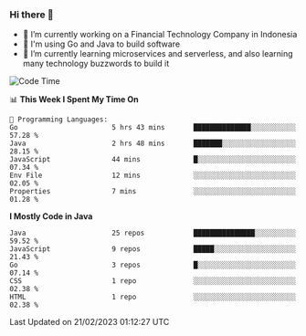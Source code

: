 ### Hi there 👋

<!--
**mazzama/mazzama** is a ✨ _special_ ✨ repository because its `README.md` (this file) appears on your GitHub profile.

Here are some ideas to get you started:

- 🔭 I’m currently working on ...
- 🌱 I’m currently learning ...
- 👯 I’m looking to collaborate on ...
- 🤔 I’m looking for help with ...
- 💬 Ask me about ...
- 📫 How to reach me: ...
- 😄 Pronouns: ...
- ⚡ Fun fact: ...
-->

- 🔭 I’m currently working on a Financial Technology Company in Indonesia
- :gun: I'm using Go and Java to build software
- 🌱 I’m currently learning microservices and serverless, and also learning many technology buzzwords to build it

<!--START_SECTION:waka-->
![Code Time](http://img.shields.io/badge/Code%20Time-2%2C570%20hrs%206%20mins-blue)

📊 **This Week I Spent My Time On** 

```text
💬 Programming Languages: 
Go                       5 hrs 43 mins       ██████████████░░░░░░░░░░░   57.28 % 
Java                     2 hrs 48 mins       ███████░░░░░░░░░░░░░░░░░░   28.15 % 
JavaScript               44 mins             █░░░░░░░░░░░░░░░░░░░░░░░░   07.34 % 
Env File                 12 mins             ░░░░░░░░░░░░░░░░░░░░░░░░░   02.05 % 
Properties               7 mins              ░░░░░░░░░░░░░░░░░░░░░░░░░   01.28 % 

```

**I Mostly Code in Java** 

```text
Java                     25 repos            ███████████████░░░░░░░░░░   59.52 % 
JavaScript               9 repos             █████░░░░░░░░░░░░░░░░░░░░   21.43 % 
Go                       3 repos             █░░░░░░░░░░░░░░░░░░░░░░░░   07.14 % 
CSS                      1 repo              ░░░░░░░░░░░░░░░░░░░░░░░░░   02.38 % 
HTML                     1 repo              ░░░░░░░░░░░░░░░░░░░░░░░░░   02.38 % 

```



 Last Updated on 21/02/2023 01:12:27 UTC
<!--END_SECTION:waka-->
